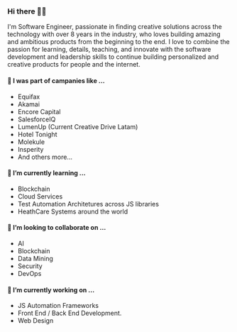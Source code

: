 ### Hi there 👨‍💻

I'm Software Engineer, passionate in finding creative solutions across the technology with over 8 years in the industry, who loves building amazing and ambitious products from the beginning to the end. I love to combine the passion for learning, details, teaching, and innovate with the software development and leadership skills to continue building personalized and creative products for people and the internet.

#### 💬  I was part of campanies like ...
 - Equifax
 - Akamai
 - Encore Capital
 - SalesforceIQ
 - LumenUp (Current Creative Drive Latam)
 - Hotel Tonight
 - Molekule
 - Insperity
 - And others more...

#### 🌱  I’m currently learning ...
 - Blockchain
 - Cloud Services
 - Test Automation Architetures across JS libraries
 - HeathCare Systems around the world

#### 🤔  I’m looking to collaborate on ...
 - AI 
 - Blockchain
 - Data Mining 
 - Security
 - DevOps

#### 🔭  I’m currently working on ...
 - JS Automation Frameworks
 - Front End / Back End Development.
 - Web Design

<!--
**jbricenoz/jbricenoz** is a ✨ _special_ ✨ repository because its `README.md` (this file) appears on your GitHub profile.

Here are some ideas to get you started:

- 🔭 I’m currently working on ...

- 🌱 I’m currently learning ...

- 👯 I’m looking to collaborate on ...
- 🤔 I’m looking for help with ...
- 💬 Ask me about ...
- 📫 How to reach me: ...
- 😄 Pronouns: ...
- ⚡ Fun fact: ...
-->

